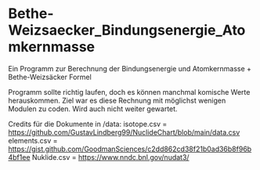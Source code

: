 # Bethe-Weizsaecker_Bindungsenergie_Atomkernmasse
Ein Programm zur Berechnung der Bindungsenergie und Atomkernmasse + Bethe-Weizsäcker Formel


Programm sollte richtig laufen, doch es können manchmal komische Werte herauskommen.
Ziel war es diese Rechnung mit möglichst wenigen Modulen zu coden.
Wird auch nicht weiter gewartet.


Credits für die Dokumente in /data:
isotope.csv = https://github.com/GustavLindberg99/NuclideChart/blob/main/data.csv
elements.csv = https://gist.github.com/GoodmanSciences/c2dd862cd38f21b0ad36b8f96b4bf1ee
Nuklide.csv = https://www.nndc.bnl.gov/nudat3/
